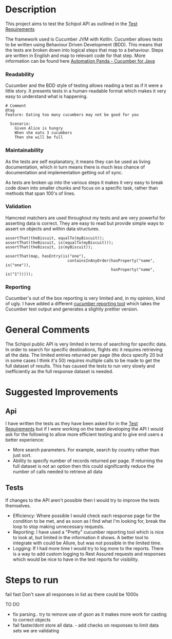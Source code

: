 # Description
This project aims to test the Schipol API as outlined in the [Test Requirements](testRequirements.txt)

The framework used is Cucumber JVM with Kotlin. 
Cucumber allows tests to be written using Behaviour Driven Development (BDD). This means that the tests are broken down 
into logical steps that map to a behaviour. Steps are written in English and map to relevant code for that step.
More information can be found here [Automation Panda - Cucumber for Java](https://automationpanda.com/2017/10/24/cucumber-jvm-for-java/#:~:text=Cucumber%20is%20an%20open%2Dsource,framework%20for%20behavior%2Ddriven%20development.&text=Cucumber%2DJVM%20is%20the%20official,using%20annotations%20and%20regular%20expressions.)


### Readability
Cucumber and the BDD style of testing allows reading a test as if it were a little story. It presents tests in a 
human-readable format which makes it very easy to understand what is happening.

```
# Comment
@tag
Feature: Eating too many cucumbers may not be good for you

  Scenario:
    Given Alice is hungry
    When she eats 3 cucumbers 
    Then she will be full
```

### Maintainability
As the tests are self explanatory, it means they can be used as living documentation, which in turn means there is much 
less chance of documentation and implementation getting out of sync. 

As tests are broken up into the various steps it makes it very easy to break code down into smaller chunks and focus on
a specific task, rather than methods that span 100's of lines. 

### Validation
Hamcrest matchers are used throughout my tests and are very powerful for asserting data is correct.
They are easy to read but provide simple ways to assert on objects and within data structures.
```
assertThat(theBiscuit, equalTo(myBiscuit)); 
assertThat(theBiscuit, is(equalTo(myBiscuit))); 
assertThat(theBiscuit, is(myBiscuit));

assertThat(map, hasEntry(is("one"),
                           containsInAnyOrder(hasProperty("name", is("one")),
                                              hasProperty("name", is("1")))));
```

### Reporting
Cucumber's out of the box reporting is very limited and, in my opinion, kind of ugly. I have added a different [cucumber reporting tool](https://github.com/damianszczepanik/cucumber-reporting)
which takes the Cucumber test output and generates a slightly prettier version. 


# General Comments
The Schipol public API is very limited in terms of searching for specific data.
In order to search for specific destinations, flights etc it requires retrieving all the data.
The limited entries returned per page (the docs specify 20 but in some cases I think it's 50) requires multiple calls to
be made to get the full dataset of results.
This has caused the tests to run very slowly and inefficiently as the full response dataset is needed.

# Suggested Improvements
## Api 
I have written the tests as they have been asked for in the [Test Requirements](testRequirements.txt) but if I were 
working on the team developing the API I would ask for the following to allow more efficient testing and to give end 
users a better experience:
- More search parameters. For example, search by country rather than just sort. 
- Ability to specify number of records returned per page. If returning the full dataset is not an option then this could 
  significantly reduce the number of calls needed to retrieve all data
  
## Tests
If changes to the API aren't possible then I would try to improve the tests themselves.
- Efficiency: Where possible I would check each response page for the condition to be met, and as soon as I find what I'm 
  looking for, break the loop to stop making unnecessary requests.
- Reporting: I have used a "Pretty" cucumber reporting tool which is nice to look at, but limited in the information it 
  shows. A better tool to integrate with could be Allure, but was not possible in the limited time.
- Logging: If I had more time I would try to log more to the reports. There is a way to add custom logging to Rest 
  Assured requests and responses which would be nice to have in the test reports for visibility.



# Steps to run
fail fast
Don't save all responses in list as there could be 1000s


TO DO 
- fix parsing.. try to remove use of gson as it makes more work for casting to correct objects
- fail faster/dont store all data. - add checks on responses to limit data sets we are validating